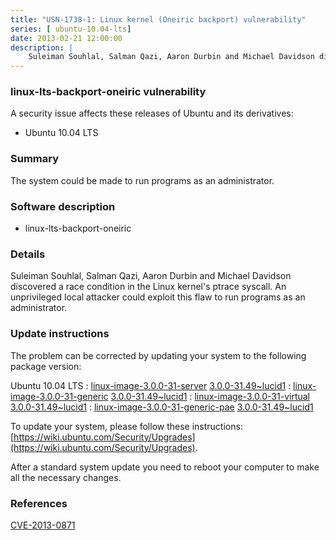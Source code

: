 ```yaml
---
title: "USN-1738-1: Linux kernel (Oneiric backport) vulnerability"
series: [ ubuntu-10.04-lts]
date: 2013-02-21 12:00:00
description: |
    Suleiman Souhlal, Salman Qazi, Aaron Durbin and Michael Davidson discovered a race condition in the Linux kernel&#39;s ptrace syscall. An unprivileged local attacker could exploit this flaw to run programs as an administrator. 
--- 
```

 
### linux-lts-backport-oneiric vulnerability

A security issue affects these releases of Ubuntu and its derivatives:

* Ubuntu 10.04 LTS

### Summary

The system could be made to run programs as an administrator. 

### Software description

* linux-lts-backport-oneiric 

### Details

Suleiman Souhlal, Salman Qazi, Aaron Durbin and Michael Davidson discovered a race condition in the Linux kernel&#39;s ptrace syscall. An unprivileged local attacker could exploit this flaw to run programs as an administrator. 

### Update instructions

The problem can be corrected by updating your system to the following package version:

Ubuntu 10.04 LTS
 : [linux-image-3.0.0-31-server](https://launchpad.net/ubuntu/+source/linux-lts-backport-oneiric) <span> [3.0.0-31.49~lucid1](https://launchpad.net/ubuntu/+source/linux-lts-backport-oneiric/3.0.0-31.49~lucid1) </span> 
 : [linux-image-3.0.0-31-generic](https://launchpad.net/ubuntu/+source/linux-lts-backport-oneiric) <span> [3.0.0-31.49~lucid1](https://launchpad.net/ubuntu/+source/linux-lts-backport-oneiric/3.0.0-31.49~lucid1) </span> 
 : [linux-image-3.0.0-31-virtual](https://launchpad.net/ubuntu/+source/linux-lts-backport-oneiric) <span> [3.0.0-31.49~lucid1](https://launchpad.net/ubuntu/+source/linux-lts-backport-oneiric/3.0.0-31.49~lucid1) </span> 
 : [linux-image-3.0.0-31-generic-pae](https://launchpad.net/ubuntu/+source/linux-lts-backport-oneiric) <span> [3.0.0-31.49~lucid1](https://launchpad.net/ubuntu/+source/linux-lts-backport-oneiric/3.0.0-31.49~lucid1) </span> 

To update your system, please follow these instructions: [https://wiki.ubuntu.com/Security/Upgrades](https://wiki.ubuntu.com/Security/Upgrades).

After a standard system update you need to reboot your computer to make all the necessary changes. 

### References

 [CVE-2013-0871](http://people.ubuntu.com/~ubuntu-security/cve/CVE-2013-0871)
 

